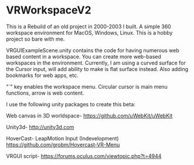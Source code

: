 # VRWorkspaceV2
This is a Rebuild of an old project in 2000-2003 I built. A simple 360 workspace environment for MacOS, Windows, Linux. This is a hobby project so bare with me.

VRGUIExampleScene.unity contains the code for having numerous web based content in a workspace. You can create more web-based workspaces in the environment. Currently, I am using a curved surface for the Cursor input, will add ability to make is flat surface instead. Also adding bookmarks for web apps, etc.

"`" key enables the workspace menu. Circular cursor is main menu functions, arrow is web content.

I use the following unity packages to create this beta:

Web canvas in 3D worldspace-
https://github.com/uWebKit/uWebKit

Unity3d-
http://unity3d.com

HoverCast- LeapMotion Input (Indevelopment)
https://github.com/grobm/Hovercast-VR-Menu

VRGUI script- 
https://forums.oculus.com/viewtopic.php?t=4944

